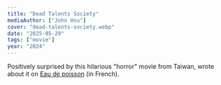 ```yaml
---
title: "Dead Talents Society"
mediaAuthor: ["John Hsu"]
cover: "dead-talents-society.webp"
date: "2025-05-29"
tags: ["movie"]
year: "2024"
---
```


Positively surprised by this hilarious "horror" movie from Taiwan, wrote about it on [Eau de poisson](https://eaudepoisson.com/medias/dead-talents-society/) (in French).
